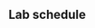 ## Lab schedule

<!--
### Week 4
| Day | Topic  | Lab |
| ----| ------ | ---- |
| Thursday | AJAX | AJAX Car API and Filter |
| Tuesday | Morning Exercise | [URL Encode](https://gist.github.com/geluso/5388d0a83fdfb56a4b84c98d2aad5f8b)|
| Monday | OOP | [Prototype Body Shop][1020]|
| Monday | AJAX | [Reddit JSON Image Search][0130]|

### Week 2

| Day | Topic  | Lab |
| ----| ------ | ---- |
| Wednesday | jQuery DOM | [jQuery Intro Lab](https://github.com/davified/jquery-intro-lab) |
| Wednesday | DOM Manipulation | [Times Tables](https://github.com/ga-students/dom-times-table) |
| Tuesday | Intervals | [JavaScript Clock Intervals](https://github.com/ga-students/js-clock-intervals) |
| Monday | Git Merging | [Learn Git News Room Style](https://github.com/ga-students/learn-git-newsroom-style) |

### Week 1

| Day       | Topic      | Lab                                                             |
| ------    | -----      | --------                                                             |
| Friday    | Javascript | [Javascript Control Flow][1004] |
| Friday    | Javascript | [Javascript Functions][1007] |
| Thursday | Javascript| Javascript exercises in Class                                        |
| Wednesday | JavaScript | Javascript exercises in Class                                       |
| Tuesday   | CSS        | [Recreate Instagram][902]                                            |
| Monday    | Internet   | [Internet Lab][1000]                                                 |
-->
<!--  links to labs -->

[1000]: 03-internet/internet-lab.md
[1004]: https://github.com/davified/js-control-flow
[1007]: https://github.com/davified/js-functions
[1020]: https://github.com/WDI-SEA/oop-prototype-car
[0130]: https://github.com/ga-students/reddit-json-image-search-results
